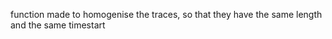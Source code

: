   function made to homogenise the traces, so that they have the same length
  and the same timestart
